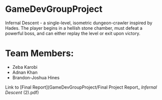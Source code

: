 # GameDevGroupProject
Infernal Descent - a single-level, isometric dungeon-crawler inspired by Hades. The player begins in a hellish stone chamber, must defeat a powerful boss, and can either replay the level or exit upon victory. 

# Team Members: 
- Zeba Karobi
- Adnan Khan
- Brandon-Joshua Hines

Link to [Final Report](GameDevGroupProject/Final Project Report_ _Infernal Descent_ (2).pdf) 
